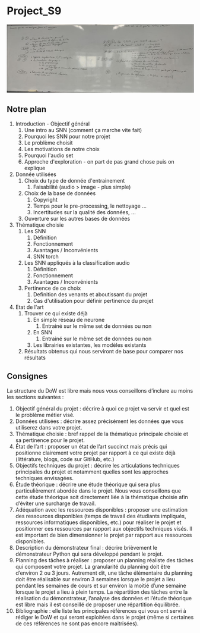 # Project_S9

![image](Compte-rendu/Les_problemes.jpg)

## Notre plan

1. Introduction - Objectif général
    1. Une intro au SNN (comment ça marche vite fait)
    2. Pourquoi les SNN pour notre projet
    2. Le problème choisit
    3. Les motivations de notre choix
    4. Pourquoi l'audio set
    5. Approche d'exploration - on part de pas grand chose puis on explique
2. Donnée utilisées
    1. Choix du type de donnée d'entrainement
        1. Faisabilité (audio > image - plus simple)
    2. Choix de la base de données 
        1. Copyright
        2. Temps pour le pre-processing, le nettoyage ...
        3. Incertitudes sur la qualité des données, ...
    3. Ouverture sur les autres bases de données
3. Thématique choisie
    1. Les SNN
        1. Définition
        2. Fonctionnement
        3. Avantages / Inconvénients
        4. SNN torch
    2. Les SNN appliqués à la classification audio
        1. Définition
        2. Fonctionnement
        3. Avantages / Inconvénients
    3. Pertinence de ce choix
        1. Definition des venants et aboutissant du projet
        2. Cas d'utilisation pour définir pertinence du projet
4. Etat de l'art
    1. Trouver ce qui existe déjà
        1. En simple réseau de neurone
            1. Entrainé sur le même set de données ou non
        2. En SNN
            1. Entrainé sur le même set de données ou non
        3. Les librairies existantes, les modèles existants
    2. Résultats obtenus qui nous serviront de base pour comparer nos résultats


## Consignes 

La structure du DoW est libre mais nous vous conseillons d’inclure au moins les sections suivantes :
1. Objectif général du projet : décrire à quoi ce projet va servir et quel est le problème métier
visé.
2. Données utilisées : décrire assez précisément les données que vous utiliserez dans votre
projet.
3. Thématique choisie : bref rappel de la thématique principale choisie et sa pertinence pour le
projet.
4. État de l’art : proposer un état de l’art succinct mais précis qui positionne clairement votre
projet par rapport à ce qui existe déjà (littérature, blogs, code sur GitHub, etc.)
5. Objectifs techniques du projet : décrire les articulations techniques principales du projet et
notamment quelles sont les approches techniques envisagées.
6. Étude théorique : décrire une étude théorique qui sera plus particulièrement abordée dans le
projet. Nous vous conseillons que cette étude théorique soit directement liée à la thématique
choisie afin d’éviter une surcharge de travail.
7. Adéquation avec les ressources disponibles : proposer une estimation des ressources
disponibles (temps de travail des étudiants impliqués, ressources informatiques disponibles,
etc.) pour réaliser le projet et positionner ces ressources par rapport aux objectifs techniques
visés. Il est important de bien dimensionner le projet par rapport aux ressources disponibles.
8. Description du démonstrateur final : décrire brièvement le démonstrateur Python qui sera
développé pendant le projet.
9. Planning des tâches à réaliser : proposer un planning réaliste des tâches qui composent votre
projet. La granularité du planning doit être d’environ 2 ou 3 jours. Autrement dit, une tâche
élémentaire du planning doit être réalisable sur environ 3 semaines lorsque le projet a lieu
pendant les semaines de cours et sur environ la moitié d’une semaine lorsque le projet a lieu
à plein temps. La répartition des tâches entre la réalisation du démonstrateur, l’analyse des
données et l’étude théorique est libre mais il est conseillé de proposer une répartition
équilibrée.
10. Bibliographie : elle liste les principales références qui vous ont servi à rédiger le DoW et qui
seront exploitées dans le projet (même si certaines de ces références ne sont pas encore
maitrisées).